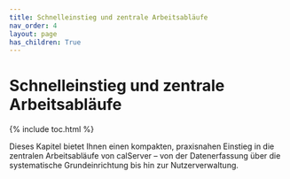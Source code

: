 ```yaml
---
title: Schnelleinstieg und zentrale Arbeitsabläufe
nav_order: 4
layout: page
has_children: True
---
```


# Schnelleinstieg und zentrale Arbeitsabläufe
{% include toc.html %}

Dieses Kapitel bietet Ihnen einen kompakten, praxisnahen Einstieg in die zentralen Arbeitsabläufe von calServer – von der Datenerfassung über die systematische Grundeinrichtung bis hin zur Nutzerverwaltung.
